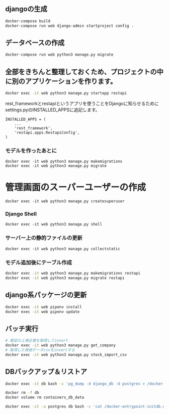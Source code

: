 ## djangoの生成
```bash
docker-compose build
docker-compose run web django-admin startproject config .
```

## データベースの作成
```bash
docker-compose run web python3 manage.py migrate
```

## 全部をきちんと整理しておくため、プロジェクトの中に別のアプリケーションを作ります。
```bash
docker exec -it web python3 manage.py startapp restapi
```
rest_frameworkとrestapiというアプリを使うことをDjangoに知らせるためにsettings.pyのINSTALLED_APPSに追記します。
```
INSTALLED_APPS = (
    ...
    'rest_framework',
    'restapi.apps.RestapiConfig',
)
```

### モデルを作ったあとに
```
docker exec -it web python3 manage.py makemigrations
docker exec -it web python3 manage.py migrate
```

# 管理画面のスーパーユーザーの作成
```
docker exec -it web python3 manage.py createsuperuser
```

### Django Shell
```
docker exec -it web python3 manage.py shell
```

### サーバー上の静的ファイルの更新
```
docker exec -it web python3 manage.py collectstatic
```

### モデル追加後にテーブル作成
```bash
docker exec -it web python3 manage.py makemigrations restapi
docker exec -it web python3 manage.py migrate restapi
```

## django系パッケージの更新
```bash
docker exec -it web pipenv install
docker exec -it web pipenv update
```

## バッチ実行
```bash
# 東証の上場企業を取得してinsert
docker exec -it web python3 manage.py get_company
# 取得した株価データcsvをinsertする
docker exec -it web python3 manage.py stock_import_csv
```

## DBバックアップ＆リストア
```bash
docker exec -it db bash -c 'pg_dump -d django_db -U postgres > /docker-entrypoint-initdb.d/dump.sql'

docker rm -f db
docker volume rm containers_db_data

docker exec -it -u postgres db bash -c 'cat /docker-entrypoint-initdb.d/dump.sql | psql django_db'
```
